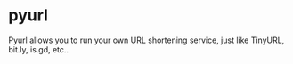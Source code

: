 pyurl
=====

Pyurl allows you to run your own URL shortening service, just like TinyURL, bit.ly, is.gd, etc..
